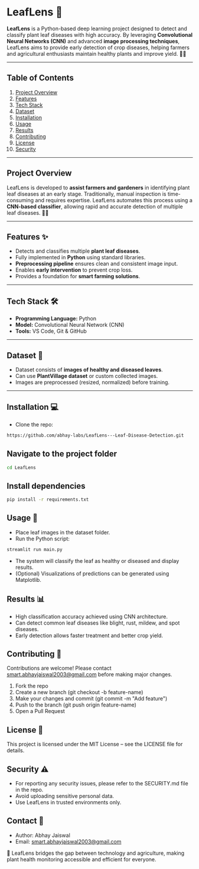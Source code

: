 # LeafLens 🌿

**LeafLens** is a Python-based deep learning project designed to detect and classify plant leaf diseases with high accuracy. By leveraging **Convolutional Neural Networks (CNN)** and advanced **image processing techniques**, LeafLens aims to provide early detection of crop diseases, helping farmers and agricultural enthusiasts maintain healthy plants and improve yield. 🚜🌱

---

## Table of Contents
1. [Project Overview](#project-overview)
2. [Features](#features-✨)
3. [Tech Stack](#tech-stack-🛠️)
4. [Dataset](#dataset-📂)
5. [Installation](#installation-💻)
6. [Usage](#usage-🚀)
7. [Results](#results-📊)
8. [Contributing](#contributing-🤝)
9. [License](#license-📄)
10. [Security](#security-⚠️)

---

## Project Overview
LeafLens is developed to **assist farmers and gardeners** in identifying plant leaf diseases at an early stage. Traditionally, manual inspection is time-consuming and requires expertise. LeafLens automates this process using a **CNN-based classifier**, allowing rapid and accurate detection of multiple leaf diseases. 🌿🧠

---

## Features ✨
- Detects and classifies multiple **plant leaf diseases**.  
- Fully implemented in **Python** using standard libraries.  
- **Preprocessing pipeline** ensures clean and consistent image input.  
- Enables **early intervention** to prevent crop loss.  
- Provides a foundation for **smart farming solutions**.  

---

## Tech Stack 🛠️
- **Programming Language:** Python    
- **Model:** Convolutional Neural Network (CNN)  
- **Tools:** VS Code, Git & GitHub  

---

## Dataset 📂
- Dataset consists of **images of healthy and diseased leaves**.  
- Can use **PlantVillage dataset** or custom collected images.  
- Images are preprocessed (resized, normalized) before training.  

---

## Installation 💻
- Clone the repo:  
```bash
https://github.com/abhay-labs/LeafLens---Leaf-Disease-Detection.git
```


## Navigate to the project folder
```bash
cd LeafLens
```

## Install dependencies
```bash
pip install -r requirements.txt
```

## Usage 🚀
- Place leaf images in the dataset folder.
- Run the Python script:
```bash
streamlit run main.py
```
- The system will classify the leaf as healthy or diseased and display results.
- (Optional) Visualizations of predictions can be generated using Matplotlib.


## Results 📊
- High classification accuracy achieved using CNN architecture.
- Can detect common leaf diseases like blight, rust, mildew, and spot diseases.
- Early detection allows faster treatment and better crop yield.


## Contributing 🤝
Contributions are welcome! Please contact smart.abhayjaiswal2003@gmail.com
before making major changes.

1. Fork the repo
2. Create a new branch (git checkout -b feature-name)
3. Make your changes and commit (git commit -m "Add feature")
4. Push to the branch (git push origin feature-name)
5. Open a Pull Request


## License 📄
This project is licensed under the MIT License – see the LICENSE file for details.


## Security ⚠️
- For reporting any security issues, please refer to the SECURITY.md file in the repo.
- Avoid uploading sensitive personal data.
- Use LeafLens in trusted environments only.


## Contact 📧
- Author: Abhay Jaiswal
- Email: smart.abhayjaiswal2003@gmail.com


🌱 LeafLens bridges the gap between technology and agriculture, making plant health monitoring accessible and efficient for everyone.
